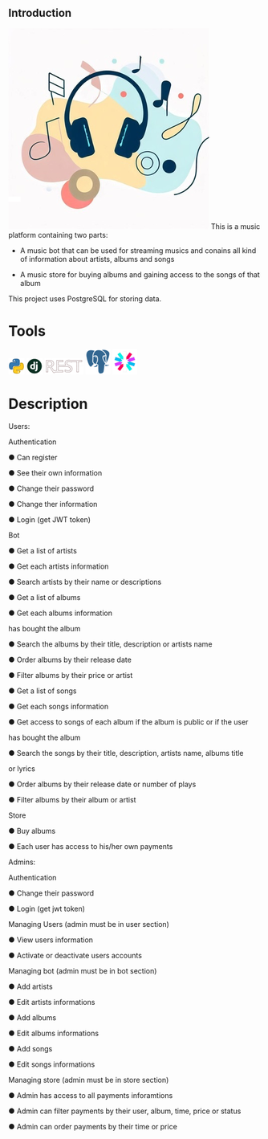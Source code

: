 ## Introduction
<img src="https://raw.githubusercontent.com/AdelNoroozi/Buybulm/main/resources/banner.jpg" width="400" >
This is a music platform containing two parts:

- A music bot that can be used for streaming musics and conains all kind of information about artists, albums and songs

- A music store for buying albums and gaining access to the songs of that album

This project uses PostgreSQL for storing data.

# Tools
<img src="https://raw.githubusercontent.com/AdelNoroozi/Buybulm/main/resources/python-icon.png" heigth="32" >
<img src="https://raw.githubusercontent.com/AdelNoroozi/Buybulm/main/resources/django-icon.png" heigth="32" >
<img src="https://raw.githubusercontent.com/AdelNoroozi/Buybulm/main/resources/django-rest-icon.png" heigth="32" >
<img src="https://raw.githubusercontent.com/AdelNoroozi/Buybulm/main/resources/postgresql-icon.png" heigth="31" >
<img src="https://raw.githubusercontent.com/AdelNoroozi/Buybulm/main/resources/jwt-icon.png" heigth="31" >

# Description
Users:

  Authentication
  
  ● Can register
  
  ● See their own information
  
  ● Change their password
  
  ● Change ther information
  
  ● Login (get JWT token)
  
  Bot
  
  ● Get a list of artists
  
  ● Get each artists information
  
  ● Search artists by their name or descriptions
  
  ● Get a list of albums
  
  ● Get each albums information
  
  has bought the album
  
  ● Search the albums by their title, description or artists name
  
  ● Order albums by their release date
  
  ● Filter albums by their price or artist
  
  ● Get a list of songs
  
  ● Get each songs information
  
  ● Get access to songs of each album if the album is public or if the user
  
  has bought the album
  
  ● Search the songs by their title, description, artists name, albums title
  
  or lyrics
  
  ● Order albums by their release date or number of plays
  
  ● Filter albums by their album or artist
  
  Store
  
  ● Buy albums
  
  ● Each user has access to his/her own payments
  
Admins:
  
  Authentication
  
  ● Change their password
 
  ● Login (get jwt token)
  
  Managing Users (admin must be in user section)
  
  ● View users information
  
  ● Activate or deactivate users accounts
  
  Managing bot (admin must be in bot section)
  
  ● Add artists
  
  ● Edit artists informations
  
  ● Add albums
  
  ● Edit albums informations
  
  ● Add songs
  
  ● Edit songs informations
  
  Managing store (admin must be in store section)
  
  ● Admin has access to all payments inforamtions
  
  ● Admin can filter payments by their user, album, time, price or status
  
  ● Admin can order payments by their time or price
